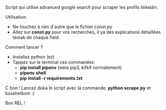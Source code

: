 Script qui utilise advanced google search pour scraper les profils linkedin.

Utilisation:
- Ne touchez à rien d'autre que le fichier const.py
- Allez sur **const.py** pour vos recherches, il ya des explications détaillées temak de chaque field.

Comment lancer ?
- Installez python (ez)
- Tappez sur le terminal ces commandes:
    - **pip install pipenv** (wela pip3, kifkif normalement)
    - **pipenv shell**
    - **pip install -r requirements.txt**

C bon !
Lancez doka le script avec la commande:
**python scrape.py**
et bssahetkom :)


Bon REL !